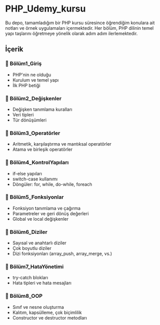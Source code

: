 # PHP_Udemy_kursu

Bu depo, tamamladığım bir PHP kursu süresince öğrendiğim konulara ait notları ve örnek uygulamaları içermektedir. Her bölüm, PHP dilinin temel yapı taşlarını öğretmeye yönelik olarak adım adım ilerlemektedir.

## İçerik

### 📁 Bölüm1_Giriş
- PHP'nin ne olduğu
- Kurulum ve temel yapı
- İlk PHP betiği

### 📁 Bölüm2_Değişkenler
- Değişken tanımlama kuralları
- Veri tipleri
- Tür dönüşümleri

### 📁 Bölüm3_Operatörler
- Aritmetik, karşılaştırma ve mantıksal operatörler
- Atama ve birleşik operatörler

### 📁 Bölüm4_KontrolYapıları
- if-else yapıları
- switch-case kullanımı
- Döngüler: for, while, do-while, foreach

### 📁 Bölüm5_Fonksiyonlar
- Fonksiyon tanımlama ve çağırma
- Parametreler ve geri dönüş değerleri
- Global ve local değişkenler

### 📁 Bölüm6_Diziler
- Sayısal ve anahtarlı diziler
- Çok boyutlu diziler
- Dizi fonksiyonları (array_push, array_merge, vs.)

### 📁 Bölüm7_HataYönetimi
- try-catch blokları
- Hata tipleri ve hata mesajları

### 📁 Bölüm8_OOP
- Sınıf ve nesne oluşturma
- Kalıtım, kapsülleme, çok biçimlilik
- Constructor ve destructor metodları
